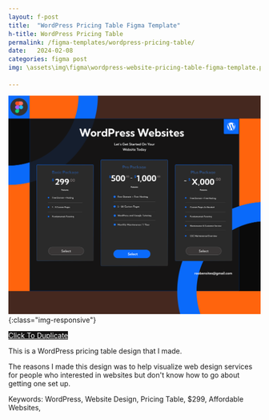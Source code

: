 ```yaml
---
layout: f-post
title:  "WordPress Pricing Table Figma Template"
h-title: WordPress Pricing Table
permalink: /figma-templates/wordpress-pricing-table/
date:   2024-02-08
categories: figma post
img: \assets\img\figma\wordpress-website-pricing-table-figma-template.png

---
```


![WordPress Website Pricing Table](\assets\img\figma\wordpress-website-pricing-table-figma-template.png){:class="img-responsive"}

<a style="color:#fff;background:#161515;"
class="button" href="https://www.figma.com/community/file/1292240575217001327/wordpress-website-pricing-table" target="_blank">Click To Duplicate</a>

This is a WordPress pricing  table design that I made.

The reasons I made this design was to help visualize web design services for people who interested in websites but don't know how to go about getting one set up.

Keywords: WordPress, Website Design, Pricing Table, $299, Affordable Websites, 
